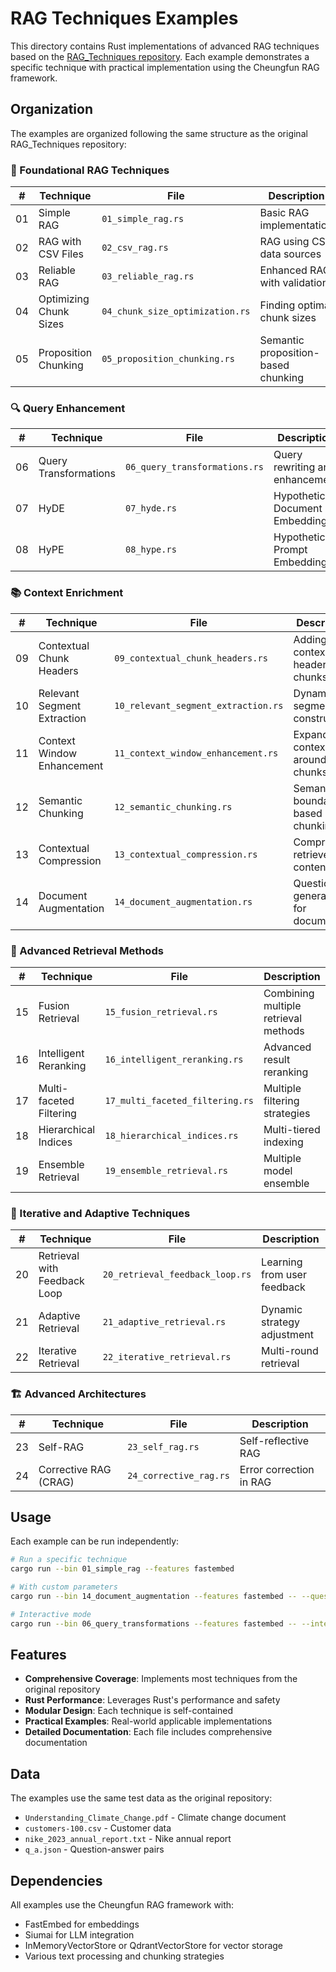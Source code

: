 # RAG Techniques Examples

This directory contains Rust implementations of advanced RAG techniques based on the [RAG_Techniques repository](https://github.com/NirDiamant/RAG_Techniques). Each example demonstrates a specific technique with practical implementation using the Cheungfun RAG framework.

## Organization

The examples are organized following the same structure as the original RAG_Techniques repository:

### 🌱 Foundational RAG Techniques

| # | Technique | File | Description |
|---|-----------|------|-------------|
| 01 | Simple RAG | `01_simple_rag.rs` | Basic RAG implementation |
| 02 | RAG with CSV Files | `02_csv_rag.rs` | RAG using CSV data sources |
| 03 | Reliable RAG | `03_reliable_rag.rs` | Enhanced RAG with validation |
| 04 | Optimizing Chunk Sizes | `04_chunk_size_optimization.rs` | Finding optimal chunk sizes |
| 05 | Proposition Chunking | `05_proposition_chunking.rs` | Semantic proposition-based chunking |

### 🔍 Query Enhancement

| # | Technique | File | Description |
|---|-----------|------|-------------|
| 06 | Query Transformations | `06_query_transformations.rs` | Query rewriting and enhancement |
| 07 | HyDE | `07_hyde.rs` | Hypothetical Document Embedding |
| 08 | HyPE | `08_hype.rs` | Hypothetical Prompt Embedding |

### 📚 Context Enrichment

| # | Technique | File | Description |
|---|-----------|------|-------------|
| 09 | Contextual Chunk Headers | `09_contextual_chunk_headers.rs` | Adding context headers to chunks |
| 10 | Relevant Segment Extraction | `10_relevant_segment_extraction.rs` | Dynamic segment construction |
| 11 | Context Window Enhancement | `11_context_window_enhancement.rs` | Expanding context around chunks |
| 12 | Semantic Chunking | `12_semantic_chunking.rs` | Semantic boundary-based chunking |
| 13 | Contextual Compression | `13_contextual_compression.rs` | Compressing retrieved content |
| 14 | Document Augmentation | `14_document_augmentation.rs` | Question generation for documents |

### 🚀 Advanced Retrieval Methods

| # | Technique | File | Description |
|---|-----------|------|-------------|
| 15 | Fusion Retrieval | `15_fusion_retrieval.rs` | Combining multiple retrieval methods |
| 16 | Intelligent Reranking | `16_intelligent_reranking.rs` | Advanced result reranking |
| 17 | Multi-faceted Filtering | `17_multi_faceted_filtering.rs` | Multiple filtering strategies |
| 18 | Hierarchical Indices | `18_hierarchical_indices.rs` | Multi-tiered indexing |
| 19 | Ensemble Retrieval | `19_ensemble_retrieval.rs` | Multiple model ensemble |

### 🔁 Iterative and Adaptive Techniques

| # | Technique | File | Description |
|---|-----------|------|-------------|
| 20 | Retrieval with Feedback Loop | `20_retrieval_feedback_loop.rs` | Learning from user feedback |
| 21 | Adaptive Retrieval | `21_adaptive_retrieval.rs` | Dynamic strategy adjustment |
| 22 | Iterative Retrieval | `22_iterative_retrieval.rs` | Multi-round retrieval |

### 🏗️ Advanced Architectures

| # | Technique | File | Description |
|---|-----------|------|-------------|
| 23 | Self-RAG | `23_self_rag.rs` | Self-reflective RAG |
| 24 | Corrective RAG (CRAG) | `24_corrective_rag.rs` | Error correction in RAG |

## Usage

Each example can be run independently:

```bash
# Run a specific technique
cargo run --bin 01_simple_rag --features fastembed

# With custom parameters
cargo run --bin 14_document_augmentation --features fastembed -- --questions-per-chunk 5 --verbose

# Interactive mode
cargo run --bin 06_query_transformations --features fastembed -- --interactive
```

## Features

- **Comprehensive Coverage**: Implements most techniques from the original repository
- **Rust Performance**: Leverages Rust's performance and safety
- **Modular Design**: Each technique is self-contained
- **Practical Examples**: Real-world applicable implementations
- **Detailed Documentation**: Each file includes comprehensive documentation

## Data

The examples use the same test data as the original repository:
- `Understanding_Climate_Change.pdf` - Climate change document
- `customers-100.csv` - Customer data
- `nike_2023_annual_report.txt` - Nike annual report
- `q_a.json` - Question-answer pairs

## Dependencies

All examples use the Cheungfun RAG framework with:
- FastEmbed for embeddings
- Siumai for LLM integration
- InMemoryVectorStore or QdrantVectorStore for vector storage
- Various text processing and chunking strategies

